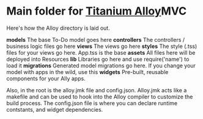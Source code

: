 
Main folder for [Titanium Alloy](http://en.wikipedia.org/wiki/Titanium_alloy)MVC
=========================================

Here's how the Alloy directory is laid out.

**models**              The base To-Do model goes here
**controllers**         The controllers / business logic files go here
**views**               The views go here
**styles**              The style (.tss) files for your views go here. App.tss is the base
**assets**              All files here will be deployed into Resources
**lib**                 Libraries go here and use require('name') to load it
**migrations**			    Generated model migrations go here.  If you change your model with apps in the wild, use this
**widgets**				      Pre-built, reusable components for your Ally apps.

Also, in the root is the alloy.jmk file and config.json.  Alloy.jmk acts like a makefile and can be used to hook into the Alloy compiler to customize the build process. The config.json file is where you can declare runtime contstants, and widget dependencies.

